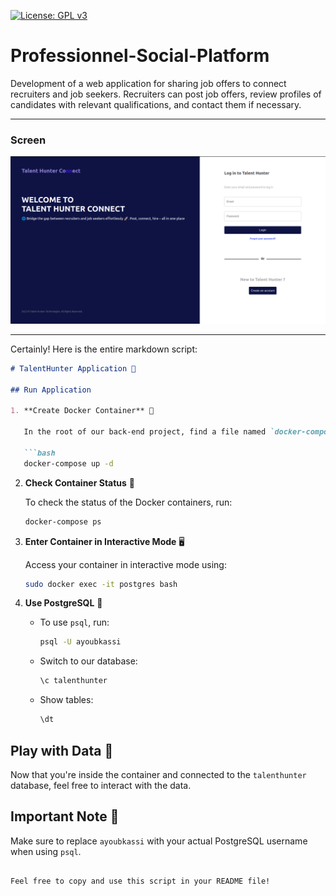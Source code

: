 [![License: GPL v3](https://img.shields.io/badge/License-GPL%20v3-blue.svg)](https://www.gnu.org/licenses/gpl-3.0)

# Professionnel-Social-Platform

Development of a web application for sharing job offers to connect recruiters and job seekers. Recruiters can post job offers, review profiles of candidates with relevant qualifications, and contact them if necessary.

---

<h3>Screen</h3>

![alt](screens/scr1.png)

---

Certainly! Here is the entire markdown script:

```markdown
# TalentHunter Application 🎯

## Run Application

1. **Create Docker Container** 🐳

   In the root of our back-end project, find a file named `docker-compose.yml`. Run the following command to start the Docker container:

   ```bash
   docker-compose up -d
   ```

2. **Check Container Status** 🚀

   To check the status of the Docker containers, run:

   ```bash
   docker-compose ps
   ```

3. **Enter Container in Interactive Mode** 🖥️

   Access your container in interactive mode using:

   ```bash
   sudo docker exec -it postgres bash
   ```

4. **Use PostgreSQL** 🐘

   - To use `psql`, run:

     ```bash
     psql -U ayoubkassi
     ```

   - Switch to our database:

     ```sql
     \c talenthunter
     ```

   - Show tables:

     ```sql
     \dt
     ```

## Play with Data 🎲

Now that you're inside the container and connected to the `talenthunter` database, feel free to interact with the data.

## Important Note 📝

Make sure to replace `ayoubkassi` with your actual PostgreSQL username when using `psql`.
```

Feel free to copy and use this script in your README file!


